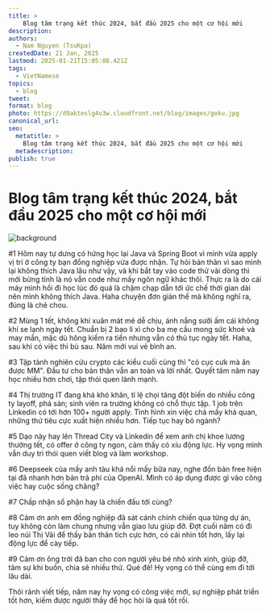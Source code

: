 ```yaml
---
title: >
    Blog tâm trạng kết thúc 2024, bắt đầu 2025 cho một cơ hội mới
description:
authors:
  - Nam Nguyen (TsuKpa)
createdDate: 21 Jan, 2025
lastmod: 2025-01-21T15:05:08.421Z
tags:
  - VietNamese
topics:
  - blog
tweet:
format: blog
photo: https://d9akteslg4v3w.cloudfront.net/blog/images/goku.jpg
canonical_url:
seo:
  metatitle: >
    Blog tâm trạng kết thúc 2024, bắt đầu 2025 cho một cơ hội mới
  metadescription:
publish: true
---
```


# Blog tâm trạng kết thúc 2024, bắt đầu 2025 cho một cơ hội mới

![background](https://d9akteslg4v3w.cloudfront.net/blog/images/goku.jpg)

#1 Hôm nay tự dưng có hứng học lại Java và Spring Boot vì mình vừa apply vị trí ở công ty bạn đồng nghiệp vừa được nhận. Tự hỏi bản thân vì sao mình lại không thích Java lâu như vậy, và khi bắt tay vào code thử vài dòng thì mới bừng tỉnh là nó vẫn code như mấy ngôn ngữ khác thôi. Thực ra là do cái máy mình hồi đi học lúc đó quá là chậm chạp dẫn tới ức chế thời gian dài nên mình không thích Java. Haha chuyện đơn giản thế mà không nghĩ ra, đúng là chẻ chou.

#2 Mùng 1 tết, không khí xuân mát mẻ dễ chịu, ánh nắng sưởi ấm cái không khí se lạnh ngày tết. Chuẩn bị 2 bao lì xì cho ba mẹ cầu mong sức khoẻ và may mắn, mặc dù hông kiếm ra tiền nhưng vẫn có thủ tục ngày tết. Haha, sau khi có việc thì bù sau. Năm mới vui vẻ bình an.

#3 Tập tành nghiên cứu crypto các kiểu cuối cùng thì "có cục cưk mà ăn được MM". Đầu tư cho bản thân vẫn an toàn và lời nhất. Quyết tâm năm nay học nhiều hơn chơi, tập thói quen lành mạnh.

#4 Thị trường IT đang khá khó khăn, tỉ lệ chọi tăng đột biến do nhiều công ty layoff, phá sản; sinh viên ra trường không có chỗ thực tập. 1 job trên Linkedin có tới hơn 100+ người apply. Tình hình xin việc chả mấy khả quan, những thứ tiêu cực xuất hiện nhiều hơn. Tiếp tục hay bỏ ngành?

#5 Dạo này hay lên Thread City và Linkedin để xem anh chị khoe lương thưởng tết, có offer ở công ty ngon, cảm thấy có xíu động lực. Hy vọng mình vẫn duy trì thói quen viết blog và làm workshop.

#6 Deepseek của mấy anh tàu khá nổi mấy bữa nay, nghe đồn bản free hiện tại đã nhanh hơn bản trả phí của OpenAI. Mình có áp dụng được gì vào công việc hay cuộc sống chăng?

#7 Chấp nhận số phận hay là chiến đấu tới cùng? 

#8 Cảm ơn anh em đồng nghiệp đã sát cánh chinh chiến qua từng dự án, tuy không còn làm chung nhưng vẫn giao lưu giúp đỡ. Đợt cuối năm có đi leo núi Thị Vải để thấy bản thân tích cực hơn, có cái nhìn tốt hơn, lấy lại động lực để cày tiếp.

#9 Cảm ơn ông trời đã ban cho con người yêu bé nhỏ xinh xinh, giúp đỡ, tâm sự khi buồn, chia sẽ nhiều thứ. Qué đẽ! Hy vọng có thể cùng em đi tới lâu dài.

Thôi rảnh viết tiếp, năm nay hy vọng có công việc mới, sự nghiệp phát triển tốt hơn, kiếm được người thầy để học hỏi là quá tốt rồi.